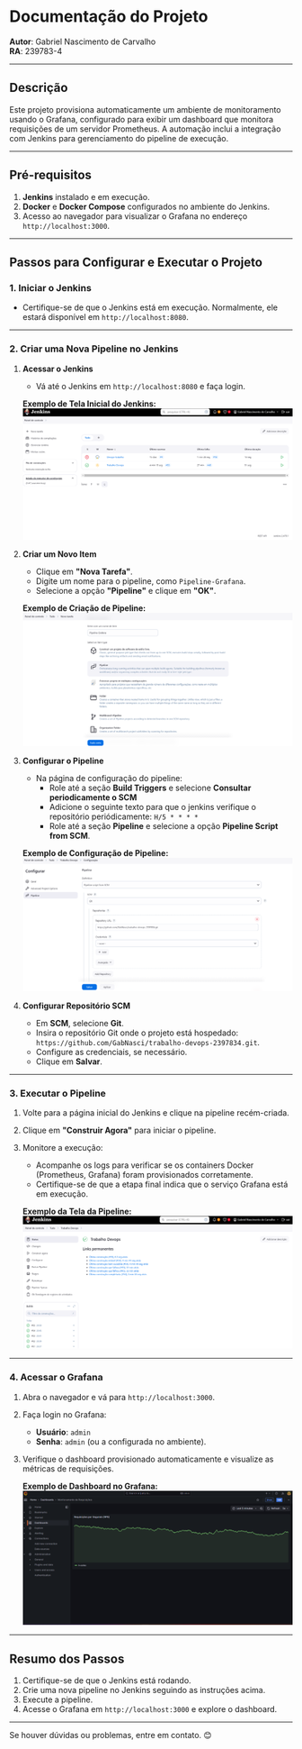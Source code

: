 # **Documentação do Projeto**

**Autor**: Gabriel Nascimento de Carvalho  
**RA**: 239783-4  

---

## **Descrição**

Este projeto provisiona automaticamente um ambiente de monitoramento usando o Grafana, configurado para exibir um dashboard que monitora requisições de um servidor Prometheus. A automação inclui a integração com Jenkins para gerenciamento do pipeline de execução.

---

## **Pré-requisitos**

1. **Jenkins** instalado e em execução.
2. **Docker** e **Docker Compose** configurados no ambiente do Jenkins.
3. Acesso ao navegador para visualizar o Grafana no endereço `http://localhost:3000`.

---

## **Passos para Configurar e Executar o Projeto**

### **1. Iniciar o Jenkins**
   - Certifique-se de que o Jenkins está em execução. Normalmente, ele estará disponível em `http://localhost:8080`.

---

### **2. Criar uma Nova Pipeline no Jenkins**

1. **Acessar o Jenkins**
   - Vá até o Jenkins em `http://localhost:8080` e faça login.

   **Exemplo de Tela Inicial do Jenkins:**
   ![alt text](image.png)

2. **Criar um Novo Item**
   - Clique em **"Nova Tarefa"**.
   - Digite um nome para o pipeline, como `Pipeline-Grafana`.
   - Selecione a opção **"Pipeline"** e clique em **"OK"**.

   **Exemplo de Criação de Pipeline:**
    ![alt text](image-1.png)

3. **Configurar o Pipeline**
   - Na página de configuração do pipeline:
     - Role até a seção **Build Triggers** e selecione **Consultar periodicamente o SCM**
     - Adicione o seguinte texto para que o jenkins verifique o repositório periódicamente: `H/5 * * * *`
     - Role até a seção **Pipeline** e selecione a opção **Pipeline Script from SCM**.

   **Exemplo de Configuração de Pipeline:**
   ![alt text](image-2.png)

4. **Configurar Repositório SCM**
   - Em **SCM**, selecione **Git**.
   - Insira o repositório Git onde o projeto está hospedado: `https://github.com/GabNasci/trabalho-devops-2397834.git`.
   - Configure as credenciais, se necessário.
   - Clique em **Salvar**.

---

### **3. Executar o Pipeline**

1. Volte para a página inicial do Jenkins e clique na pipeline recém-criada.
2. Clique em **"Construir Agora"** para iniciar o pipeline.
3. Monitore a execução:
   - Acompanhe os logs para verificar se os containers Docker (Prometheus, Grafana) foram provisionados corretamente.
   - Certifique-se de que a etapa final indica que o serviço Grafana está em execução.

    **Exemplo da Tela da Pipeline:**
   ![alt text](image-3.png)
---

### **4. Acessar o Grafana**

1. Abra o navegador e vá para `http://localhost:3000`.
2. Faça login no Grafana:
   - **Usuário**: `admin`  
   - **Senha**: `admin` (ou a configurada no ambiente).
3. Verifique o dashboard provisionado automaticamente e visualize as métricas de requisições.

   **Exemplo de Dashboard no Grafana:**
   ![alt text](image-4.png)

---

## **Resumo dos Passos**

1. Certifique-se de que o Jenkins está rodando.
2. Crie uma nova pipeline no Jenkins seguindo as instruções acima.
3. Execute a pipeline.
4. Acesse o Grafana em `http://localhost:3000` e explore o dashboard.

---

Se houver dúvidas ou problemas, entre em contato. 😊
